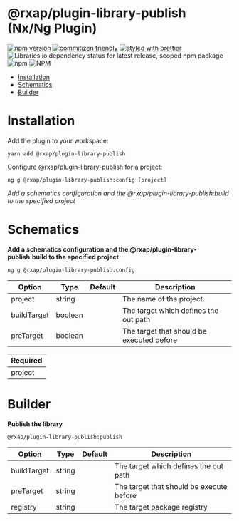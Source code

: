 @rxap/plugin-library-publish (Nx/Ng Plugin)
======

[![npm version](https://img.shields.io/npm/v/@rxap/plugin-library-publish?style=flat-square)](https://www.npmjs.com/package/@rxap/plugin-library-publish)
[![commitizen friendly](https://img.shields.io/badge/commitizen-friendly-brightgreen.svg?style=flat-square)](https://commitizen.github.io/cz-cli/)
[![styled with prettier](https://img.shields.io/badge/styled_with-prettier-ff69b4.svg?style=flat-square)](https://github.com/prettier/prettier)
![Libraries.io dependency status for latest release, scoped npm package](https://img.shields.io/librariesio/release/npm/@rxap/plugin-library-publish)
![npm](https://img.shields.io/npm/dm/@rxap/plugin-library-publish)
![NPM](https://img.shields.io/npm/l/@rxap/plugin-library-publish)

> 

- [Installation](#installation)
- [Schematics](#schematics)
- [Builder](#builder)

# Installation

Add the plugin to your workspace:


```
yarn add @rxap/plugin-library-publish
```


Configure @rxap/plugin-library-publish for a project:

```
ng g @rxap/plugin-library-publish:config [project]
```

*Add a schematics configuration and the @rxap/plugin-library-publish:build to the specified project*

# Schematics


**Add a schematics configuration and the @rxap/plugin-library-publish:build to the specified project**

```
ng g @rxap/plugin-library-publish:config
```

Option | Type | Default | Description
--- | --- | --- | ---
project | string |  | The name of the project.
buildTarget | boolean |  | The target which defines the out path
preTarget | boolean |  | The target that should be executed before

| Required |
| --- |
| project |


# Builder


**Publish the library**

```
@rxap/plugin-library-publish:publish
```

Option | Type | Default | Description
--- | --- | --- | ---
buildTarget | string |  | The target which defines the out path
preTarget | string |  | The target that should be execute before
registry | string |  | The target package registry



